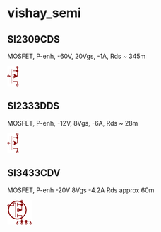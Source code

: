 # vishay_semi

## SI2309CDS
MOSFET, P-enh, -60V, 20Vgs, -1A, Rds ~ 345m

![SI2309CDS__1__1](/images/vishay_semi__SI2309CDS__1__1.png?raw=true) 
## SI2333DDS
MOSFET, P-enh, -12V, 8Vgs, -6A, Rds ~ 28m

![SI2333DDS__1__1](/images/vishay_semi__SI2333DDS__1__1.png?raw=true) 
## SI3433CDV
MOSFET, P-enh -20V 8Vgs -4.2A Rds approx 60m

![SI3433CDV__1__1](/images/vishay_semi__SI3433CDV__1__1.png?raw=true) 
